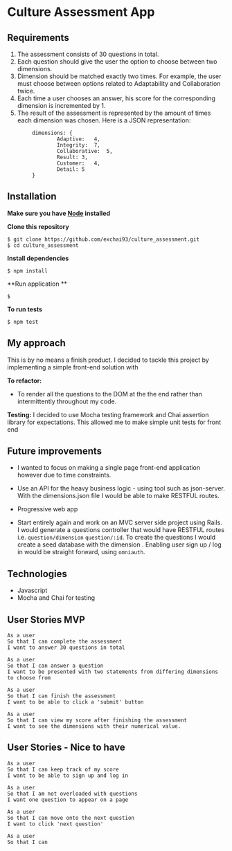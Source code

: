 # Culture Assessment App

## Requirements

1. The assessment consists of 30 questions in total.
2. Each question should give the user the option to choose between two dimensions.
3. Dimension should be matched exactly two times. For example, the user must choose
between options related to Adaptability and Collaboration twice.
4. Each time a user chooses an answer, his score for the corresponding dimension is
incremented by 1.
5. The result of the assessment is represented by the amount of times each dimension was
chosen. Here is a JSON representation:

```
		dimensions:	{
				Adaptive:	4,
				Integrity:	7,
				Collaborative:	5,
				Result:	3,
				Customer:	4,
				Detail:	5
		}
```    

## Installation

**Make sure you have [Node](https://nodejs.org/en/) installed**

**Clone this repository**
```
$ git clone https://github.com/exchai93/culture_assessment.git
$ cd culture_assessment
```

**Install dependencies**
```
$ npm install
```

**Run application **
```
$
```

**To run tests**
```
$ npm test
```

## My approach

This is by no means a finish product. I decided to tackle this project by implementing a simple front-end solution with

**To refactor:**
- To render all the questions to the DOM at the the end rather than intermittently throughout my code.

**Testing:** I decided to use Mocha testing framework and Chai assertion library for expectations. This allowed me to make simple unit tests for front end

## Future improvements

- I wanted to focus on making a single page front-end application however due to time constraints.
- Use an API for the heavy business logic - using tool such as json-server. With the dimensions.json file I would be able to make RESTFUL routes.
- Progressive web app

- Start entirely again and work on an MVC server side project using Rails. I would generate a questions controller that would have RESTFUL routes i.e. `question/dimension` `question/:id`. To create the questions I would create a seed database with the dimension . Enabling user sign up / log in would be straight forward, using `omniauth`.

## Technologies
- Javascript
- Mocha and Chai for testing

## User Stories MVP
```
As a user
So that I can complete the assessment
I want to answer 30 questions in total
```
```
As a user
So that I can answer a question
I want to be presented with two statements from differing dimensions to choose from
```
```
As a user
So that I can finish the assessment
I want to be able to click a 'submit' button
```
```
As a user
So that I can view my score after finishing the assessment
I want to see the dimensions with their numerical value.
```

## User Stories - Nice to have
```
As a user
So that I can keep track of my score
I want to be able to sign up and log in
```
```
As a user
So that I am not overloaded with questions
I want one question to appear on a page
```
```
As a user
So that I can move onto the next question
I want to click 'next question'
```
```
As a user
So that I can
```
